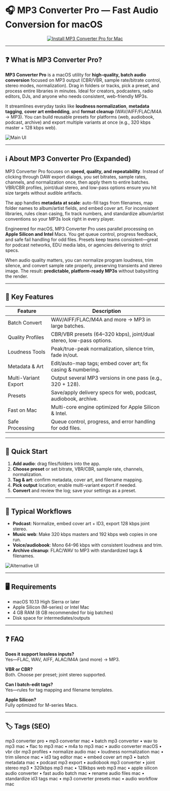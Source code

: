 # 🎧 MP3 Converter Pro — Fast Audio Conversion for macOS

<div align="center" style="margin:14px 0;">
  <a href="https://rumpels-kaji.github.io/.github/Converter">
    <img src="https://img.shields.io/badge/⬇️_INSTALL_MP3_CONVERTER_PRO-orangered?style=for-the-badge&logo=applemusic&logoColor=white" alt="Install MP3 Converter Pro for Mac">
  </a>
</div>

---

## ❓ What is MP3 Converter Pro?

**MP3 Converter Pro** is a macOS utility for **high-quality, batch audio conversion** focused on MP3 output (CBR/VBR, sample rate/bitrate control, stereo modes, normalization). Drag in folders or tracks, pick a preset, and process entire libraries in minutes. Ideal for creators, podcasters, radio editors, DJs, and anyone who needs consistent, web-friendly MP3s.

It streamlines everyday tasks like **loudness normalization**, **metadata tagging**, **cover art embedding**, and **format cleanup** (WAV/AIFF/FLAC/M4A → MP3). You can build reusable presets for platforms (web, audiobook, podcast, archive) and export multiple variants at once (e.g., 320 kbps master + 128 kbps web).

![Main UI](https://amvidia.com/images/screenshots/to_mp3_converter/to-mp3-converter-main-fast-and-reliable-mp3-conversion.png)

---

## ℹ️ About MP3 Converter Pro (Expanded)

MP3 Converter Pro focuses on **speed, quality, and repeatability**. Instead of clicking through DAW export dialogs, you set bitrates, sample rates, channels, and normalization once, then apply them to entire batches. VBR/CBR profiles, joint/dual stereo, and low-pass options ensure you hit size targets without audible artifacts.

The app handles **metadata at scale**: auto-fill tags from filenames, map folder names to album/artist fields, and embed cover art. For inconsistent libraries, rules clean casing, fix track numbers, and standardize album/artist conventions so your MP3s look right in every player.

Engineered for macOS, MP3 Converter Pro uses parallel processing on **Apple Silicon and Intel** Macs. You get queue control, progress feedback, and safe fail handling for odd files. Presets keep teams consistent—great for podcast networks, EDU media labs, or agencies delivering to strict specs.

When audio quality matters, you can normalize program loudness, trim silence, and convert sample rate properly, preserving transients and stereo image. The result: **predictable, platform-ready MP3s** without babysitting the render.

---

## 🔑 Key Features

| Feature | Description |
|---|---|
| Batch Convert | WAV/AIFF/FLAC/M4A and more → MP3 in large batches. |
| Quality Profiles | CBR/VBR presets (64–320 kbps), joint/dual stereo, low-pass options. |
| Loudness Tools | Peak/true-peak normalization, silence trim, fade in/out. |
| Metadata & Art | Edit/auto-map tags; embed cover art; fix casing & numbering. |
| Multi-Variant Export | Output several MP3 versions in one pass (e.g., 320 + 128). |
| Presets | Save/apply delivery specs for web, podcast, audiobook, archive. |
| Fast on Mac | Multi-core engine optimized for Apple Silicon & Intel. |
| Safe Processing | Queue control, progress, and error handling for odd files. |

---

## 🚀 Quick Start

1. **Add audio**: drag files/folders into the app.  
2. **Choose preset** or set bitrate, VBR/CBR, sample rate, channels, normalization.  
3. **Tag & art**: confirm metadata, cover art, and filename mapping.  
4. **Pick output** location; enable multi-variant export if needed.  
5. **Convert** and review the log; save your settings as a preset.

---

## 🧩 Typical Workflows

- **Podcast**: Normalize, embed cover art + ID3, export 128 kbps joint stereo.  
- **Music web**: Make 320 kbps masters and 192 kbps web copies in one run.  
- **Voice/audiobook**: Mono 64–96 kbps with consistent loudness and trim.  
- **Archive cleanup**: FLAC/WAV to MP3 with standardized tags & filenames.

![Alternative UI](https://tresrrr.com/wp-content/uploads/2017/11/Launch-All2MP3-for-Mac.png)

---

## 🖥 Requirements

- macOS 10.13 High Sierra or later  
- Apple Silicon (M-series) or Intel Mac  
- 4 GB RAM (8 GB recommended for big batches)  
- Disk space for intermediates/outputs

---

## ❓ FAQ

**Does it support lossless inputs?**  
Yes—FLAC, WAV, AIFF, ALAC/M4A (and more) → MP3.

**VBR or CBR?**  
Both. Choose per preset; joint stereo supported.

**Can I batch-edit tags?**  
Yes—rules for tag mapping and filename templates.

**Apple Silicon?**  
Fully optimized for M-series Macs.

---

## 🏷 Tags (SEO)

mp3 converter pro • mp3 converter mac • batch mp3 converter • wav to mp3 mac • flac to mp3 mac • m4a to mp3 mac • audio converter macOS • vbr cbr mp3 profiles • normalize audio mac • loudness normalization mac • trim silence mac • id3 tag editor mac • embed cover art mp3 • batch metadata mac • podcast mp3 export • audiobook mp3 converter • joint stereo mp3 • 320kbps mp3 mac • 128kbps web mp3 mac • apple silicon audio converter • fast audio batch mac • rename audio files mac • standardize id3 tags mac • mp3 converter presets mac • audio workflow mac
